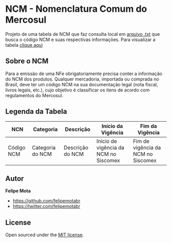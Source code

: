 
# NCM - Nomenclatura Comum do Mercosul

Projeto de uma tabela de NCM que faz consulta local em [arquivo .txt](ncm.txt) que busca o código NCM e suas respectivas informações. Para visualizar a tabela [clique aqui](https://felipemotabr.github.io/NCM/) 

## Sobre o NCM

Para a emissão de uma NFe obrigatoriamente precisa conter a informação do NCM dos produtos. Qualquer mercadoria, importada ou comprada no Brasil, deve ter um código NCM na sua documentação legal (nota fiscal, livros legais, etc.), cujo objetivo é classificar os itens de acordo com regulamentos do Mercosul.

## Legenda da Tabela

| NCN | Categoria | Descrição | Início da Vigência | Fim da Vigência | 
|---|---|---|---|---|
| Código NCM | Categoria do NCM | Descrição do NCM | Início de vigência da NCM  no Siscomex | Fim de vigência da NCM no Siscomex

## Autor

**Felipe Mota**
- <https://github.com/felipemotabr>
- <https://twitter.com/felipemotabr>

## License

Open sourced under the [MIT license](LICENSE).
